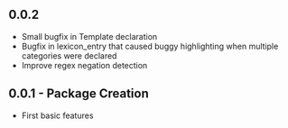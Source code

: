 ## 0.0.2
* Small bugfix in Template declaration
* Bugfix in lexicon_entry that caused buggy highlighting when multiple categories were declared
* Improve regex negation detection

## 0.0.1 - Package Creation
* First basic features
